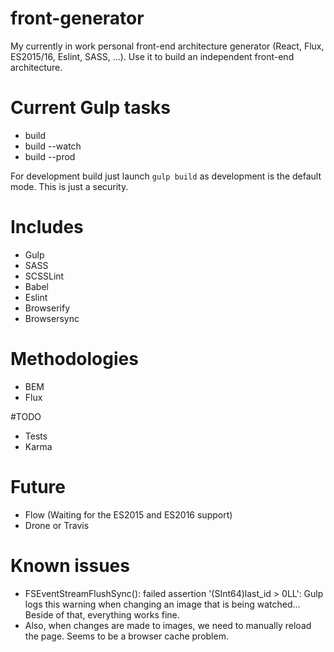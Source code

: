 # front-generator
My currently in work personal front-end architecture generator (React, Flux, ES2015/16, Eslint, SASS, ...). Use it to build an independent front-end architecture.

# Current Gulp tasks
- build
- build --watch
- build --prod

For development build just launch `gulp build` as development is the default mode.
This is just a security.

# Includes
- Gulp
- SASS
- SCSSLint
- Babel
- Eslint
- Browserify
- Browsersync

# Methodologies
- BEM
- Flux

#TODO
- Tests
- Karma

# Future
- Flow (Waiting for the ES2015 and ES2016 support)
- Drone or Travis

# Known issues
- FSEventStreamFlushSync(): failed assertion '(SInt64)last_id > 0LL': Gulp logs this warning when changing an image that is being watched... Beside of that, everything works fine.
- Also, when changes are made to images, we need to manually reload the page. Seems to be a browser cache problem.
